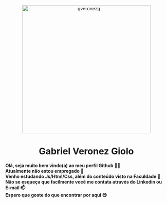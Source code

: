 <head>
    <p align="center">
      <img width="400em" src="https://github.com/gveronezg/gveronezg/raw/main/GVG.jpg" alt="gveronezg"/>
    </p> 
  </div>
  <h1 style="text-align: center;" align="center">Gabriel Veronez Giolo</h1>
</head>

<body>
  <div style=background-image="https://github.com/gveronezg/gveronezg/raw/main/backG.jpg" style="text-align: center;" width="400px;" height="400px;">
    <p color: black; font-size: 25px; color: black;"><strong>Olá, seja muito bem vindo(a) ao meu perfil Github 👋😄 </br>Atualmente não estou empregado 💼</br>Venho estudando Js/Html/Css, além do conteúdo visto na Faculdade 📖</br>Não se esqueça que facilmente você me contata através do Linkedin ou E-mail 📫</br>Espero que goste do que encontrar por aqui 😊</br></strong>
  <!-- 
    <ul style="text-align: center; font-size: 18px;">
      <li><a href="#Link1">Link 1</a></li>
      <li><a href="#Link2">Link 2</a></li>
      <li><a href="#Link3">Link 3</a></li>
    </ul>
  -->
  </div>
</body>
